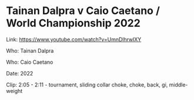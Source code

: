 # Tainan Dalpra v Caio Caetano / World Championship 2022

Link: https://www.youtube.com/watch?v=UmnDlhrwlXY

Who: Tainan Dalpra

Who: Caio Caetano

Date: 2022

Clip: 2:05 - 2:11 - tournament, sliding collar choke, choke, back, gi, middle-weight

